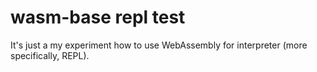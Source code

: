 # wasm-base repl test

It's just a my experiment how to use WebAssembly for interpreter (more specifically, REPL).
